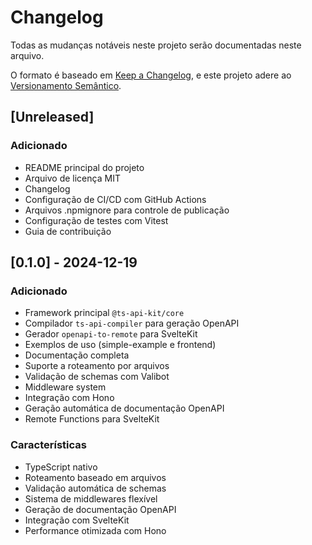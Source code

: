 # Changelog

Todas as mudanças notáveis neste projeto serão documentadas neste arquivo.

O formato é baseado em [Keep a Changelog](https://keepachangelog.com/pt-BR/1.0.0/),
e este projeto adere ao [Versionamento Semântico](https://semver.org/lang/pt-BR/).

## [Unreleased]

### Adicionado
- README principal do projeto
- Arquivo de licença MIT
- Changelog
- Configuração de CI/CD com GitHub Actions
- Arquivos .npmignore para controle de publicação
- Configuração de testes com Vitest
- Guia de contribuição

## [0.1.0] - 2024-12-19

### Adicionado
- Framework principal `@ts-api-kit/core`
- Compilador `ts-api-compiler` para geração OpenAPI
- Gerador `openapi-to-remote` para SvelteKit
- Exemplos de uso (simple-example e frontend)
- Documentação completa
- Suporte a roteamento por arquivos
- Validação de schemas com Valibot
- Middleware system
- Integração com Hono
- Geração automática de documentação OpenAPI
- Remote Functions para SvelteKit

### Características
- TypeScript nativo
- Roteamento baseado em arquivos
- Validação automática de schemas
- Sistema de middlewares flexível
- Geração de documentação OpenAPI
- Integração com SvelteKit
- Performance otimizada com Hono
